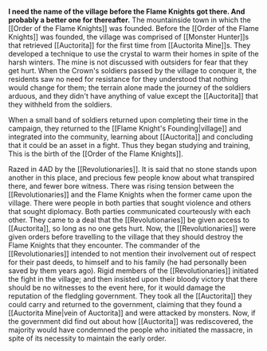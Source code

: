 <b>I need the name of the village before the Flame Knights got there. And probably a better one for thereafter.</b>
The mountainside town in which the [[Order of the Flame Knights]] was founded.
Before the [[Order of the Flame Knights]] was founded, the village was comprised of [[Monster Hunter]]s that retrieved [[Auctorita]] for the first time from [[Auctorita Mine]]s. They developed a technique to use the crystal to warm their homes in spite of the harsh winters. The mine is not discussed with outsiders for fear that they get hurt.
When the Crown's soldiers passed by the village to conquer it, the residents saw no need for resistance for they understood that nothing would change for them; the terrain alone made the journey of the soldiers arduous, and they didn't have anything of value except the [[Auctorita]] that they withheld from the soldiers.

When a small band of soldiers returned upon completing their time in the campaign, they returned to the [[Flame Knight's Founding|village]] and integrated into the community, learning about [[Auctorita]] and concluding that it could be an asset in a fight. Thus they began studying and training, This is the birth of the [[Order of the Flame Knights]].

Razed in 4AD by the [[Revolutionaries]]. It is said that no stone stands upon another in this place, and precious few people know about what transpired there, and fewer bore witness.
There was rising tension between the [[Revolutionaries]] and the Flame Knights when the former came upon the village. There were people in both parties that sought violence and others that sought diplomacy. Both parties communicated courteously with each other.
They came to a deal that the [[Revolutionaries]] be given access to [[Auctorita]], so long as no one gets hurt. Now, the [[Revolutionaries]] were given orders before travelling to the village that they should destroy the Flame Knights that they encounter. The commander of the [[Revolutionaries]] intended to not mention their involvement out of respect for their past deeds, to himself and to his family (he had personally been saved by them years ago). Rigid members of the [[Revolutionaries]] initiated the fight in the village; and then insisted upon their bloody victory that there should be no witnesses to the event here, for it would damage the reputation of the fledgling government. They took all the [[Auctorita]] they could carry and returned to the government, claiming that they found a [[Auctorita Mine|vein of Auctorita]] and were attacked by monsters.
Now, if the government did find out about how [[Auctorita]] was rediscovered, the majority would have condemned the people who initiated the massacre, in spite of its necessity to maintain the early order.